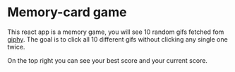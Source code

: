 # Memory-card game

This react app is a memory game, you will see 10 random gifs fetched fom [giphy](https://giphy.com/).
The goal is to click all 10 different gifs without clicking any single one twice.
</br>

On the top right you can see your best score and your current score.
